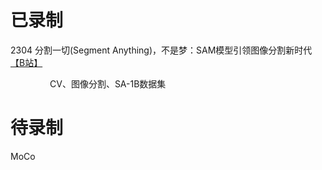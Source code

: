 # 已录制
2304 分割一切(Segment Anything)，不是梦：SAM模型引领图像分割新时代 [【B站】](https://www.bilibili.com/video/BV1Lh4y1X7bS/)

&nbsp;&nbsp;&nbsp;&nbsp;&nbsp;&nbsp;&nbsp;&nbsp;&nbsp;&nbsp;&nbsp;&nbsp;&nbsp;&nbsp;&nbsp;&nbsp;CV、图像分割、SA-1B数据集

# 待录制
MoCo


